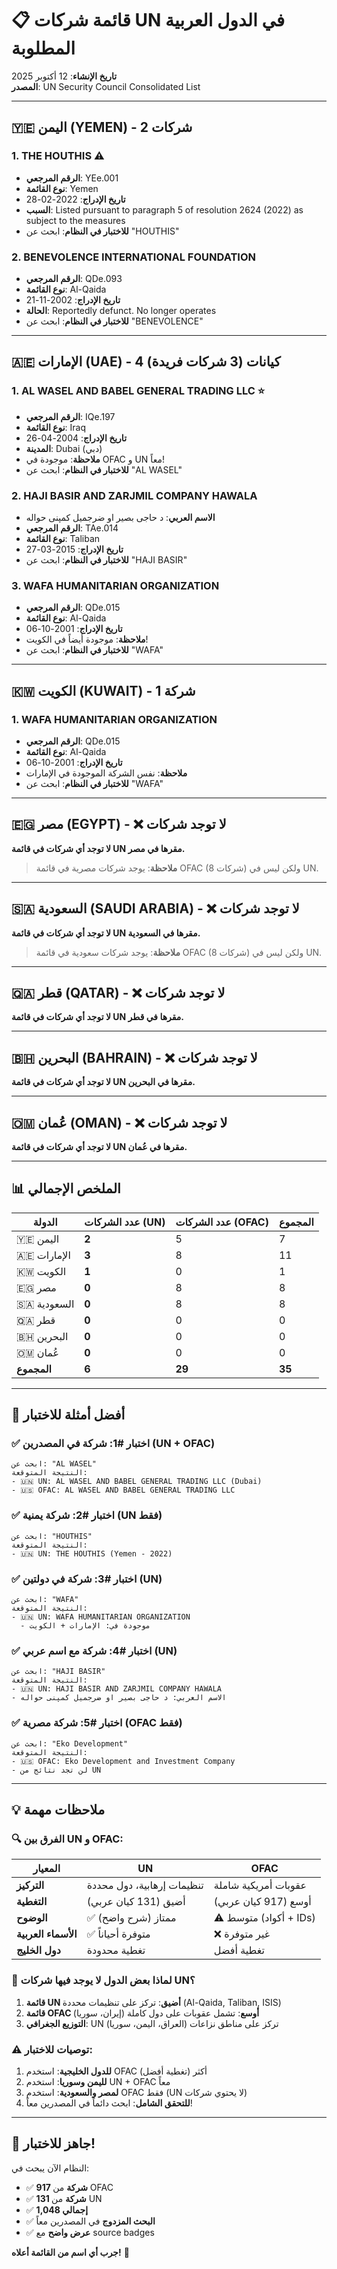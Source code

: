# 📋 قائمة شركات UN في الدول العربية المطلوبة

**تاريخ الإنشاء**: 12 أكتوبر 2025  
**المصدر**: UN Security Council Consolidated List

---

## 🇾🇪 اليمن (YEMEN) - 2 شركات

### 1. **THE HOUTHIS** ⚠️
- **الرقم المرجعي**: YEe.001
- **نوع القائمة**: Yemen
- **تاريخ الإدراج**: 2022-02-28
- **السبب**: Listed pursuant to paragraph 5 of resolution 2624 (2022) as subject to the measures
- **للاختبار في النظام**: ابحث عن "HOUTHIS"

### 2. **BENEVOLENCE INTERNATIONAL FOUNDATION**
- **الرقم المرجعي**: QDe.093
- **نوع القائمة**: Al-Qaida
- **تاريخ الإدراج**: 2002-11-21
- **الحالة**: Reportedly defunct. No longer operates
- **للاختبار في النظام**: ابحث عن "BENEVOLENCE"

---

## 🇦🇪 الإمارات (UAE) - 4 كيانات (3 شركات فريدة)

### 1. **AL WASEL AND BABEL GENERAL TRADING LLC** ⭐
- **الرقم المرجعي**: IQe.197
- **نوع القائمة**: Iraq
- **تاريخ الإدراج**: 2004-04-26
- **المدينة**: Dubai (دبي)
- **ملاحظة**: موجودة في OFAC و UN معاً!
- **للاختبار في النظام**: ابحث عن "AL WASEL"

### 2. **HAJI BASIR AND ZARJMIL COMPANY HAWALA**
- **الاسم العربي**: د حاجی بصیر او ضرجمیل کمپنی حواله
- **الرقم المرجعي**: TAe.014
- **نوع القائمة**: Taliban
- **تاريخ الإدراج**: 2015-03-27
- **للاختبار في النظام**: ابحث عن "HAJI BASIR"

### 3. **WAFA HUMANITARIAN ORGANIZATION**
- **الرقم المرجعي**: QDe.015
- **نوع القائمة**: Al-Qaida
- **تاريخ الإدراج**: 2001-10-06
- **ملاحظة**: موجودة أيضاً في الكويت!
- **للاختبار في النظام**: ابحث عن "WAFA"

---

## 🇰🇼 الكويت (KUWAIT) - 1 شركة

### 1. **WAFA HUMANITARIAN ORGANIZATION**
- **الرقم المرجعي**: QDe.015
- **نوع القائمة**: Al-Qaida
- **تاريخ الإدراج**: 2001-10-06
- **ملاحظة**: نفس الشركة الموجودة في الإمارات
- **للاختبار في النظام**: ابحث عن "WAFA"

---

## 🇪🇬 مصر (EGYPT) - ❌ لا توجد شركات

**لا توجد أي شركات في قائمة UN مقرها في مصر.**

> **ملاحظة**: يوجد شركات مصرية في قائمة OFAC (8 شركات) ولكن ليس في UN.

---

## 🇸🇦 السعودية (SAUDI ARABIA) - ❌ لا توجد شركات

**لا توجد أي شركات في قائمة UN مقرها في السعودية.**

> **ملاحظة**: يوجد شركات سعودية في قائمة OFAC (8 شركات) ولكن ليس في UN.

---

## 🇶🇦 قطر (QATAR) - ❌ لا توجد شركات

**لا توجد أي شركات في قائمة UN مقرها في قطر.**

---

## 🇧🇭 البحرين (BAHRAIN) - ❌ لا توجد شركات

**لا توجد أي شركات في قائمة UN مقرها في البحرين.**

---

## 🇴🇲 عُمان (OMAN) - ❌ لا توجد شركات

**لا توجد أي شركات في قائمة UN مقرها في عُمان.**

---

## 📊 الملخص الإجمالي

| الدولة | عدد الشركات (UN) | عدد الشركات (OFAC) | المجموع |
|--------|------------------|-------------------|----------|
| 🇾🇪 اليمن | **2** | 5 | 7 |
| 🇦🇪 الإمارات | **3** | 8 | 11 |
| 🇰🇼 الكويت | **1** | 0 | 1 |
| 🇪🇬 مصر | **0** | 8 | 8 |
| 🇸🇦 السعودية | **0** | 8 | 8 |
| 🇶🇦 قطر | **0** | 0 | 0 |
| 🇧🇭 البحرين | **0** | 0 | 0 |
| 🇴🇲 عُمان | **0** | 0 | 0 |
| **المجموع** | **6** | **29** | **35** |

---

## 🎯 أفضل أمثلة للاختبار

### ✅ **اختبار #1: شركة في المصدرين (UN + OFAC)**
```
ابحث عن: "AL WASEL"
النتيجة المتوقعة:
- 🇺🇳 UN: AL WASEL AND BABEL GENERAL TRADING LLC (Dubai)
- 🇺🇸 OFAC: AL WASEL AND BABEL GENERAL TRADING LLC
```

### ✅ **اختبار #2: شركة يمنية (UN فقط)**
```
ابحث عن: "HOUTHIS"
النتيجة المتوقعة:
- 🇺🇳 UN: THE HOUTHIS (Yemen - 2022)
```

### ✅ **اختبار #3: شركة في دولتين (UN)**
```
ابحث عن: "WAFA"
النتيجة المتوقعة:
- 🇺🇳 UN: WAFA HUMANITARIAN ORGANIZATION
  - موجودة في: الإمارات + الكويت
```

### ✅ **اختبار #4: شركة مع اسم عربي (UN)**
```
ابحث عن: "HAJI BASIR"
النتيجة المتوقعة:
- 🇺🇳 UN: HAJI BASIR AND ZARJMIL COMPANY HAWALA
- الاسم العربي: د حاجی بصیر او ضرجمیل کمپنی حواله
```

### ✅ **اختبار #5: شركة مصرية (OFAC فقط)**
```
ابحث عن: "Eko Development"
النتيجة المتوقعة:
- 🇺🇸 OFAC: Eko Development and Investment Company
- لن تجد نتائج من UN
```

---

## 💡 ملاحظات مهمة

### 🔍 **الفرق بين UN و OFAC:**

| المعيار | UN | OFAC |
|---------|-----|------|
| **التركيز** | تنظيمات إرهابية، دول محددة | عقوبات أمريكية شاملة |
| **التغطية** | أضيق (131 كيان عربي) | أوسع (917 كيان عربي) |
| **الوضوح** | ✅ ممتاز (شرح واضح) | ⚠️ متوسط (أكواد + IDs) |
| **الأسماء العربية** | ✅ متوفرة أحياناً | ❌ غير متوفرة |
| **دول الخليج** | تغطية محدودة | تغطية أفضل |

### 📌 **لماذا بعض الدول لا يوجد فيها شركات UN؟**

1. **قائمة UN أضيق**: تركز على تنظيمات محددة (Al-Qaida, Taliban, ISIS)
2. **قائمة OFAC أوسع**: تشمل عقوبات على دول كاملة (إيران، سوريا)
3. **التوزيع الجغرافي**: UN تركز على مناطق نزاعات (العراق، اليمن، سوريا)

### ⚠️ **توصيات للاختبار:**

1. **للدول الخليجية**: استخدم OFAC أكثر (تغطية أفضل)
2. **لليمن وسوريا**: استخدم UN + OFAC معاً
3. **لمصر والسعودية**: استخدم OFAC فقط (UN لا يحتوي شركات)
4. **للتحقق الشامل**: ابحث دائماً في المصدرين معاً!

---

## 🚀 جاهز للاختبار!

النظام الآن يبحث في:
- ✅ **917 شركة** من OFAC
- ✅ **131 شركة** من UN
- ✅ **1,048 إجمالي**
- ✅ **البحث المزدوج** في المصدرين معاً
- ✅ **عرض واضح** مع source badges

**جرب أي اسم من القائمة أعلاه!** 🎯

